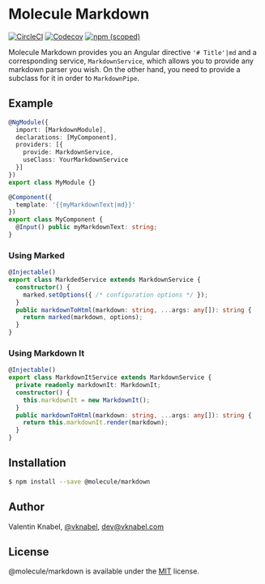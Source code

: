 # Molecule Markdown

[![CircleCI](https://img.shields.io/circleci/project/github/vknabel/molecule-markdown.svg?style=flat-square)](https://circleci.com/gh/vknabel/molecule-markdown)
[![Codecov](https://img.shields.io/codecov/c/github/vknabel/molecule-markdown.svg?style=flat-square)](https://codecov.io/gh/vknabel/molecule-markdown)
[![npm (scoped)](https://img.shields.io/npm/v/@molecule/markdown.svg?style=flat-square)](https://www.npmjs.com/package/@molecule/markdown)

Molecule Markdown provides you an Angular directive `'# Title'|md` and a corresponding service, `MarkdownService`, which allows you to provide any markdown parser you wish.
On the other hand, you need to provide a subclass for it in order to `MarkdownPipe`.

## Example

```typescript
@NgModule({
  import: [MarkdownModule],
  declarations: [MyComponent],
  providers: [{
    provide: MarkdownService,
    useClass: YourMarkdownService
  }]
})
export class MyModule {}

@Component({
  template: '{{myMarkdownText|md}}'
})
export class MyComponent {
  @Input() public myMarkdownText: string;
}
```

### Using Marked
```typescript
@Injectable()
export class MarkdedService extends MarkdownService {
  constructor() {
    marked.setOptions({ /* configuration options */ });
  }
  public markdownToHtml(markdown: string, ...args: any[]): string {
    return marked(markdown, options);
  }
}
```

### Using Markdown It

```typescript
@Injectable()
export class MarkdownItService extends MarkdownService {
  private readonly markdownIt: MarkdownIt;
  constructor() {
    this.markdownIt = new MarkdownIt();
  }
  public markdownToHtml(markdown: string, ...args: any[]): string {
    return this.markdownIt.render(markdown);
  }
}
```

## Installation

```bash
$ npm install --save @molecule/markdown
```

## Author

Valentin Knabel, [@vknabel](https://twitter.com/vknabel), dev@vknabel.com

## License

@molecule/markdown is available under the [MIT](LICENSE) license.
